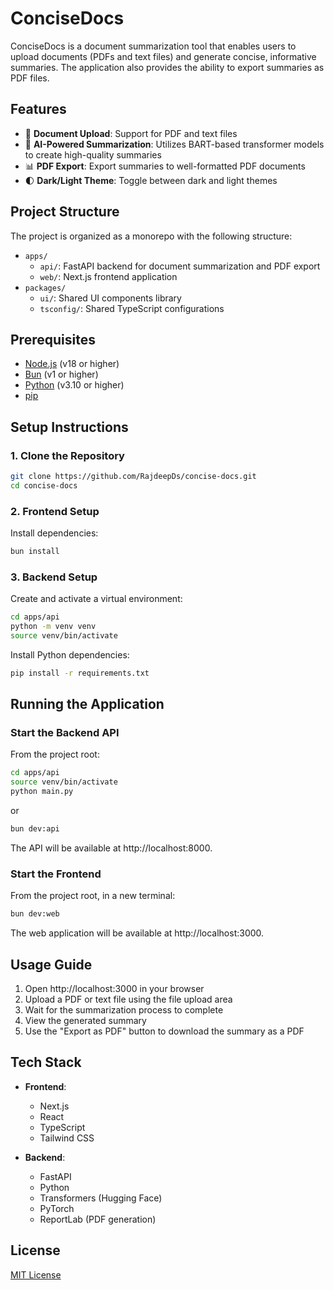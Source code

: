 # ConciseDocs

ConciseDocs is a document summarization tool that enables users to upload documents (PDFs and text files) and generate concise, informative summaries. The application also provides the ability to export summaries as PDF files.

## Features

- 📄 **Document Upload**: Support for PDF and text files
- 📝 **AI-Powered Summarization**: Utilizes BART-based transformer models to create high-quality summaries
- 📊 **PDF Export**: Export summaries to well-formatted PDF documents
- 🌓 **Dark/Light Theme**: Toggle between dark and light themes

## Project Structure

The project is organized as a monorepo with the following structure:

- `apps/`
  - `api/`: FastAPI backend for document summarization and PDF export
  - `web/`: Next.js frontend application
- `packages/`
  - `ui/`: Shared UI components library
  - `tsconfig/`: Shared TypeScript configurations

## Prerequisites

- [Node.js](https://nodejs.org/) (v18 or higher)
- [Bun](https://bun.sh/) (v1 or higher)
- [Python](https://www.python.org/) (v3.10 or higher)
- [pip](https://pip.pypa.io/en/stable/installation/)

## Setup Instructions

### 1. Clone the Repository

```bash
git clone https://github.com/RajdeepDs/concise-docs.git
cd concise-docs
```

### 2. Frontend Setup

Install dependencies:

```bash
bun install
```

### 3. Backend Setup

Create and activate a virtual environment:

```bash
cd apps/api
python -m venv venv
source venv/bin/activate
```

Install Python dependencies:

```bash
pip install -r requirements.txt
```

## Running the Application

### Start the Backend API

From the project root:

```bash
cd apps/api
source venv/bin/activate
python main.py
```

or

```bash
bun dev:api
```

The API will be available at http://localhost:8000.

### Start the Frontend

From the project root, in a new terminal:

```bash
bun dev:web
```

The web application will be available at http://localhost:3000.

## Usage Guide

1. Open http://localhost:3000 in your browser
2. Upload a PDF or text file using the file upload area
3. Wait for the summarization process to complete
4. View the generated summary
5. Use the "Export as PDF" button to download the summary as a PDF

## Tech Stack

- **Frontend**:
  - Next.js
  - React
  - TypeScript
  - Tailwind CSS
  
- **Backend**:
  - FastAPI
  - Python
  - Transformers (Hugging Face)
  - PyTorch
  - ReportLab (PDF generation)

## License

[MIT License](LICENSE)
